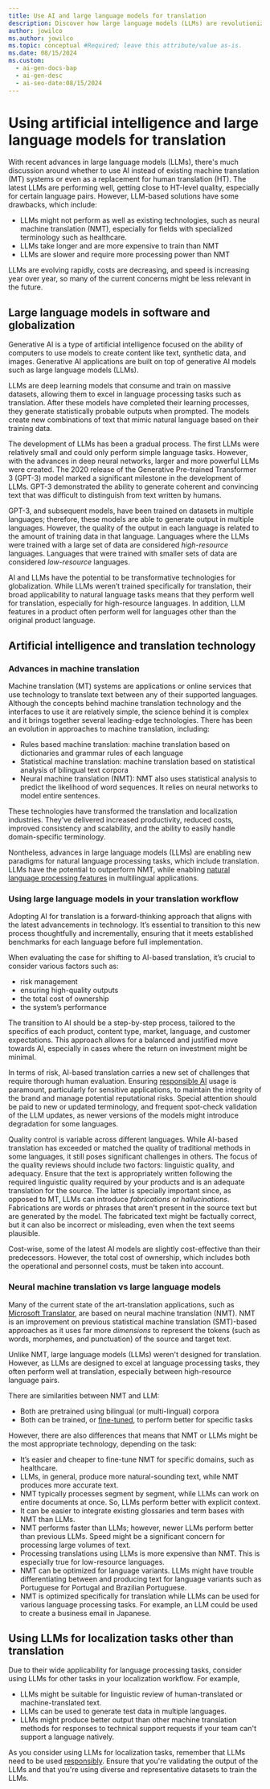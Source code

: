 ```yaml
---
title: Use AI and large language models for translation
description: Discover how large language models (LLMs) are revolutionizing localization, offering near-human quality and versatility in multilingual applications.
author: jowilco
ms.author: jowilco
ms.topic: conceptual #Required; leave this attribute/value as-is.
ms.date: 08/15/2024
ms.custom:
  - ai-gen-docs-bap
  - ai-gen-desc
  - ai-seo-date:08/15/2024
---
```


# Using artificial intelligence and large language models for translation

With recent advances in large language models (LLMs), there's much discussion around whether to use AI instead of existing machine translation (MT) systems or even as a replacement for human translation (HT). The latest LLMs are performing well, getting close to HT-level quality, especially for certain language pairs. However, LLM-based solutions have some drawbacks, which include:

- LLMs might not perform as well as existing technologies, such as neural machine translation (NMT), especially for fields with specialized terminology such as healthcare.
- LLMs take longer and are more expensive to train than NMT
- LLMs are slower and require more processing power than NMT

LLMs are evolving rapidly, costs are decreasing, and speed is increasing year over year, so many of the current concerns might be less relevant in the future.

## Large language models in software and globalization

Generative AI is a type of artificial intelligence focused on the ability of computers to use models to create content like text, synthetic data, and images. Generative AI applications are built on top of generative AI models such as large language models (LLMs).

LLMs are deep learning models that consume and train on massive datasets, allowing them to excel in language processing tasks such as translation. After these models have completed their learning processes, they generate statistically probable outputs when prompted. The models create new combinations of text that mimic natural language based on their training data.

The development of LLMs has been a gradual process. The first LLMs were relatively small and could only perform simple language tasks. However, with the advances in deep neural networks, larger and more powerful LLMs were created. The 2020 release of the Generative Pre-trained Transformer 3 (GPT-3) model marked a significant milestone in the development of LLMs. GPT-3 demonstrated the ability to generate coherent and convincing text that was difficult to distinguish from text written by humans.

GPT-3, and subsequent models, have been trained on datasets in multiple languages; therefore, these models are able to generate output in multiple languages. However, the quality of the output in each language is related to the amount of training data in that language. Languages where the LLMs were trained with a large set of data are considered *high-resource* languages. Languages that were trained with smaller sets of data are considered *low-resource* languages.

AI and LLMs have the potential to be transformative technologies for globalization. While LLMs weren’t trained specifically for translation, their broad applicability to natural language tasks means that they perform well for translation, especially for high-resource languages. In addition, LLM features in a product often perform well for languages other than the original product language.

## Artificial intelligence and translation technology

### Advances in machine translation

Machine translation (MT) systems are applications or online services that use technology to translate text between any of their supported languages. Although the concepts behind machine translation technology and the interfaces to use it are relatively simple, the science behind it is complex and it brings together several leading-edge technologies. There has been an evolution in approaches to machine translation, including:

- Rules based machine translation: machine translation based on dictionaries and grammar rules of each language
- Statistical machine translation: machine translation based on statistical analysis of bilingual text corpora
- Neural machine translation (NMT): NMT also uses statistical analysis to predict the likelihood of word sequences. It relies on neural networks to model entire sentences.

These technologies have transformed the translation and localization industries. They’ve delivered increased productivity, reduced costs, improved consistency and scalability, and the ability to easily handle domain-specific terminology.

Nontheless, advances in large language models (LLMs) are enabling new paradigms for natural language processing tasks, which include translation. LLMs have the potential to outperform NMT, while enabling [natural language processing features](localizing-ai-based-features.md) in multilingual applications.

### Using large language models in your translation workflow

Adopting AI for translation is a forward-thinking approach that aligns with the latest advancements in technology. It’s essential to transition to this new process thoughtfully and incrementally, ensuring that it meets established benchmarks for each language before full implementation.

When evaluating the case for shifting to AI-based translation, it’s crucial to consider various factors such as:

- risk management
- ensuring high-quality outputs
- the total cost of ownership
- the system’s performance

The transition to AI should be a step-by-step process, tailored to the specifics of each product, content type, market, language, and customer expectations. This approach allows for a balanced and justified move towards AI, especially in cases where the return on investment might be minimal.

In terms of risk, AI-based translation carries a new set of challenges that require thorough human evaluation. Ensuring [responsible AI](./ai-and-localization.md#what-is-responsible-ai) usage is paramount, particularly for sensitive applications, to maintain the integrity of the brand and manage potential reputational risks. Special attention should be paid to new or updated terminology, and frequent spot-check validation of the LLM updates, as newer versions of the models might introduce degradation for some languages.

Quality control is variable across different languages. While AI-based translation has exceeded or matched the quality of traditional methods in some languages, it still poses significant challenges in others. The focus of the quality reviews should include two factors: linguistic quality, and adequacy. Ensure that the text is appropriately written following the required linguistic quality required by your products and is an adequate translation for the source. The latter is specially important since, as opposed to MT, LLMs can introduce *fabrications* or *hallucinations*. Fabrications are words or phrases that aren't present in the source text but are generated by the model. The fabricated text might be factually correct, but it can also be incorrect or misleading, even when the text seems plausible.

Cost-wise, some of the latest AI models are slightly cost-effective than their predecessors. However, the total cost of ownership, which includes both the operational and personnel costs, must be taken into account.

### Neural machine translation vs large language models

Many of the current state of the art-translation applications, such as [Microsoft Translator](https://www.microsoft.com/translator/business/), are based on neural machine translation (NMT). NMT is an improvement on previous statistical machine translation (SMT)-based approaches as it uses far more *dimensions* to represent the tokens (such as words, morphemes, and punctuation) of the source and target text.

Unlike NMT, large language models (LLMs) weren't designed for translation. However, as LLMs are designed to excel at language processing tasks, they often perform well at translation, especially between high-resource language pairs.

There are similarities between NMT and LLM:

- Both are pretrained using bilingual (or multi-lingual) corpora
- Both can be trained, or [fine-tuned](/ai/playbook/technology-guidance/generative-ai/working-with-llms/fine-tuning), to perform better for specific tasks

However, there are also differences that means that NMT or LLMs might be the most appropriate technology, depending on the task:

- It’s easier and cheaper to fine-tune NMT for specific domains, such as healthcare.
- LLMs, in general, produce more natural-sounding text, while NMT produces more accurate text.
- NMT typically processes segment by segment, while LLMs can work on entire documents at once. So, LLMs perform better with explicit context.
- It can be easier to integrate existing glossaries and term bases with NMT than LLMs.
- NMT performs faster than LLMs; however, newer LLMs perform better than previous LLMs. Speed might be a significant concern for processing large volumes of text.
- Processing translations using LLMs is more expensive than NMT. This is especially true for low-resource languages.
- NMT can be optimized for language variants. LLMs might have trouble differentiating between and producing text for language variants such as Portuguese for Portugal and Brazilian Portuguese.
- NMT is optimized specifically for translation while LLMs can be used for various language processing tasks. For example, an LLM could be used to create a business email in Japanese.

## Using LLMs for localization tasks other than translation

Due to their wide applicability for language processing tasks, consider using LLMs for other tasks in your localization workflow. For example,

- LLMs might be suitable for linguistic review of human-translated or machine-translated text.
- LLMs can be used to generate test data in multiple languages.
- LLMs might produce better output than other machine translation methods for responses to technical support requests if your team can't support a language natively.

As you consider using LLMs for localization tasks, remember that LLMs need to be used [responsibly](./ai-and-localization.md#what-is-responsible-ai). Ensure that you're validating the output of the LLMs and that you're using diverse and representative datasets to train the LLMs.
